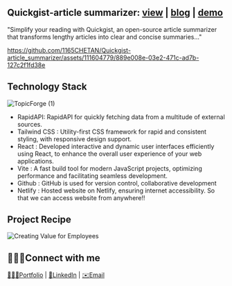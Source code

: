 
## Quickgist-article summarizer: [view](https://chetan-crud-app.netlify.app/)      |    [blog](https://chetan-crud-app.netlify.app/) |    [demo](https://chetan-crud-app.netlify.app/)


"Simplify your reading with Quickgist, an open-source article summarizer that transforms lengthy articles into clear and concise summaries..."






https://github.com/1165CHETAN/Quickgist-article_summarizer/assets/111604779/889e008e-03e2-471c-ad7b-127c2f1fd38e



## Technology Stack

![TopicForge (1)](https://github.com/1165CHETAN/CRUD-app/assets/111604779/d544d8d5-a5a2-4872-bdb2-80ad7cfb5c99)

- RapidAPI: RapidAPI for quickly fetching data from a multitude of external sources.
- Tailwind CSS : Utility-first CSS framework for rapid and consistent styling, with responsive design support.
- React : Developed interactive and dynamic user interfaces efficiently using React, to enhance the overall user experience of your web applications.
- Vite :  A fast build tool for modern JavaScript projects, optimizing performance and facilitating seamless development.
- Github : GitHub is used for version control, collaborative development
- Netlify : Hosted website on Netlify, ensuring internet accessibility. So that we can access website from anywhere!!

## Project Recipe
![Creating Value for Employees](https://github.com/1165CHETAN/CRUD-app/assets/111604779/c8ad4a8f-0814-42ee-80c5-2b4458b665c0)



## 🙎🏻‍♂️Connect with me
[👨🏻‍💼Portfolio](https://chetan-crud-app.netlify.app/)      |    [👜LinkedIn](https://chetan-crud-app.netlify.app/) |    [✉️Email](chetanchavan1165@gmail.com)

